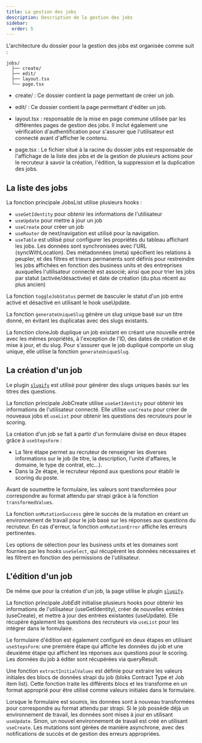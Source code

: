 ```yaml
---
title: La gestion des jobs
description: Description de la gestion des jobs
sidebar:
  order: 5
---
```


L'architecture du dossier pour la gestion des jobs est organisée comme suit :

```plaintext
jobs/
  ├── create/
  ├── edit/
  ├── layout.tsx
  └── page.tsx
`````

- create/ : Ce dossier contient la page permettant de créer un job.

- edit/ : Ce dossier contient la page permettant d'éditer un job.

- layout.tsx : responsable de la mise en page commune utilisée par les différentes pages de gestion des jobs. Il inclut également une vérification d'authentification pour s'assurer que l'utilisateur est connecté avant d'afficher le contenu.

- page.tsx : Le fichier situé à la racine du dossier jobs est responsable de l'affichage de la liste des jobs et de la gestion de plusieurs actions pour le recruteur à savoir la création, l'édition, la suppression et la duplication des jobs.

## La liste des jobs

La fonction principale JobsList utilise plusieurs hooks :
- `useGetIdentity` pour obtenir les informations de l'utilisateur
- `useUpdate` pour mettre à jour un job
- `useCreate` pour créer un job
- `useRouter` de next/navigation est utilisé pour la navigation.
- `useTable` est utilisé pour configurer les propriétés du tableau affichant les jobs. Les données sont synchronisées avec l'URL (syncWithLocation). Des métadonnées (meta) spécifient les relations à peupler, et des filtres et trieurs permanents sont définis pour restreindre les jobs affichées en fonction des business units et des entreprises auxquelles l'utilisateur connecté est associé; ainsi que pour trier les jobs par statut (activée/désactivée) et date de création (du plus récent au plus ancien)

La fonction `toggleJobStatus` permet de basculer le statut d'un job entre activé et désactivé en utilisant le hook useUpdate.

La fonction `generateUniqueSlug` génère un slug unique basé sur un titre donné, en évitant les duplicatas avec des slugs existants.

La fonction cloneJob duplique un job existant en créant une nouvelle entrée avec les mêmes propriétés, à l'exception de l'ID, des dates de création et de mise à jour, et du slug. Pour s'assurer que le job dupliqué comporte un slug unique, elle utilise la fonction `generateUniqueSlug`.

## La création d'un job 
Le plugin [`slugify`](https://market.strapi.io/plugins/strapi-plugin-slugify) est utilisé pour générer des slugs uniques basés sur les titres des questions.

La fonction principale JobCreate utilise `useGetIdentity` pour obtenir les informations de l'utilisateur connecté.
Elle utilise `useCreate` pour créer de nouveaux jobs et `useList` pour obtenir les questions des recruteurs pour le scoring.

La création d'un job se fait à partir d'un formulaire divisé en deux étapes grâce à `useStepsForm` :
- La 1ère étape permet au recruteur de renseigner les diverses informations sur le job (le titre, la description, l'unité d'affaires, le domaine, le type de contrat, etc...).
- Dans la 2e étape, le recruteur répond aux questions pour établir le scoring du poste.

Avant de soumettre le formulaire, les valeurs sont transformées pour correspondre au format attendu par strapi grâce à la fonction `transformedValues`.

La fonction `onMutationSuccess` gère le succès de la mutation en créant un environnement de travail pour le job basé sur les réponses aux questions du recruteur. En cas d'erreur, la fonction `onMutationError` affiche les erreurs pertinentes.

Les options de sélection pour les business units et les domaines sont fournies par les hooks `useSelect`, qui récupèrent les données nécessaires et les filtrent en fonction des permissions de l'utilisateur.

## L'édition d'un job
De même que pour la création d'un job, la page utilise le plugin [`slugify`](https://market.strapi.io/plugins/strapi-plugin-slugify).

La fonction principale *JobEdit* initialise plusieurs hooks pour obtenir les informations de l'utilisateur (useGetIdentity), créer de nouvelles entrées (useCreate), et mettre à jour des entrées existantes (useUpdate). Elle récupère également les questions des recruteurs via `useList` pour les intégrer dans le formulaire.

Le formulaire d'édition est également configuré en deux étapes en utilisant `useStepsForm`:  une première étape qui affiche les données du job et une deuxième étape qui affichent les réponses aux questions pour le scoring. Les données du job à éditer sont récupérées via queryResult.

Une fonction `extractInitialValues` est définie pour extraire les valeurs initiales des blocs de données strapi du job (bloks Contract Type et Job item list). Cette fonction traite les différents blocs et les transforme en un format approprié pour être utilisé comme valeurs initiales dans le formulaire.

Lorsque le formulaire est soumis, les données sont à nouveau transformées pour correspondre au format attendu par strapi. Si le job possède déjà un environnement de travail, les données sont mises à jour en utilisant `useUpdate`. Sinon, un nouvel environnement de travail est créé en utilisant `useCreate`. Les mutations sont gérées de manière asynchrone, avec des notifications de succès et de gestion des erreurs appropriées.
